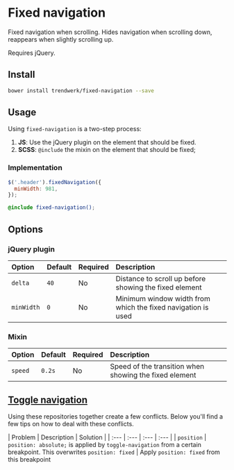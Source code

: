 # Fixed navigation
Fixed navigation when scrolling. Hides navigation when scrolling down, reappears when slightly scrolling up.

Requires jQuery.

## Install
```sh
bower install trendwerk/fixed-navigation --save
```

## Usage
Using `fixed-navigation` is a two-step process:

1. **JS**: Use the jQuery plugin on the element that should be fixed.
2. **SCSS**: `@include` the mixin on the element that should be fixed;

### Implementation

```js
$('.header').fixedNavigation({
  minWidth: 981,
});
```

```scss
@include fixed-navigation();
```

## Options

### jQuery plugin

| Option | Default | Required | Description |
| :--- | :--- | :--- | :--- |
| `delta` | `40` | No | Distance to scroll up before showing the fixed element
| `minWidth` | `0` | No | Minimum window width from which the fixed navigation is used

### Mixin

| Option | Default | Required | Description |
| :--- | :--- | :--- | :--- |
| `speed` | `0.2s` | No | Speed of the transition when showing the fixed element

## [Toggle navigation](https://github.com/trendwerk/toggle-navigation)
Using these repositories together create a few conflicts. Below you'll find a few tips on how to deal with these conflicts.

| Problem | Description | Solution |
| :--- | :--- | :--- | :--- |
| `position` | `position: absolute;` is applied by `toggle-navigation` from a certain breakpoint. This overwrites `position: fixed` | Apply `position: fixed` from this breakpoint
